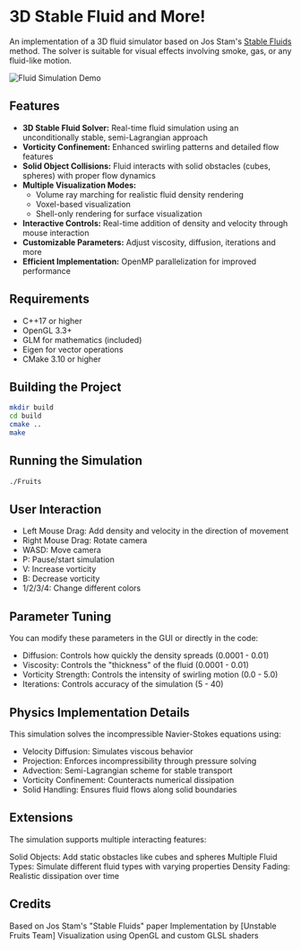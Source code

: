 # 3D Stable Fluid and More!

An implementation of a 3D fluid simulator based on Jos Stam's [Stable Fluids](https://pages.cs.wisc.edu/~chaol/data/cs777/stam-stable_fluids.pdf) method. The solver is suitable for visual effects involving smoke, gas, or any fluid-like motion.

![Fluid Simulation Demo](path/to/demo-gif.gif)

## Features

- **3D Stable Fluid Solver:** Real-time fluid simulation using an unconditionally stable, semi-Lagrangian approach
- **Vorticity Confinement:** Enhanced swirling patterns and detailed flow features
- **Solid Object Collisions:** Fluid interacts with solid obstacles (cubes, spheres) with proper flow dynamics
- **Multiple Visualization Modes:**
  - Volume ray marching for realistic fluid density rendering
  - Voxel-based visualization
  - Shell-only rendering for surface visualization
- **Interactive Controls:** Real-time addition of density and velocity through mouse interaction
- **Customizable Parameters:** Adjust viscosity, diffusion, iterations and more
- **Efficient Implementation:** OpenMP parallelization for improved performance

## Requirements

- C++17 or higher
- OpenGL 3.3+
- GLM for mathematics (included)
- Eigen for vector operations
- CMake 3.10 or higher

## Building the Project

```bash
mkdir build
cd build
cmake ..
make
```

## Running the Simulation 
```bash
./Fruits
```

## User Interaction
 - Left Mouse Drag: Add density and velocity in the direction of movement
 - Right Mouse Drag: Rotate camera
 - WASD: Move camera
 - P: Pause/start simulation
 - V: Increase vorticity
 - B: Decrease vorticity
 - 1/2/3/4: Change different colors

## Parameter Tuning
You can modify these parameters in the GUI or directly in the code:

 - Diffusion: Controls how quickly the density spreads (0.0001 - 0.01)
 - Viscosity: Controls the "thickness" of the fluid (0.0001 - 0.01)
 - Vorticity Strength: Controls the intensity of swirling motion (0.0 - 5.0)
 - Iterations: Controls accuracy of the simulation (5 - 40)

## Physics Implementation Details
This simulation solves the incompressible Navier-Stokes equations using:

 - Velocity Diffusion: Simulates viscous behavior
 - Projection: Enforces incompressibility through pressure solving
 - Advection: Semi-Lagrangian scheme for stable transport
 - Vorticity Confinement: Counteracts numerical dissipation
 - Solid Handling: Ensures fluid flows along solid boundaries
   
## Extensions
The simulation supports multiple interacting features:

Solid Objects: Add static obstacles like cubes and spheres
Multiple Fluid Types: Simulate different fluid types with varying properties
Density Fading: Realistic dissipation over time


## Credits
Based on Jos Stam's "Stable Fluids" paper
Implementation by [Unstable Fruits Team]
Visualization using OpenGL and custom GLSL shaders





